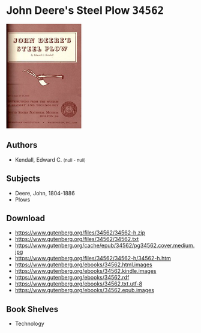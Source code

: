 # John Deere's Steel Plow <kbd>34562</kbd>

![](./cover.medium.jpg "")

## Authors


 - Kendall, Edward C. <small>(null - null)</small>

## Subjects


 - Deere, John, 1804-1886
 - Plows

## Download


 - https://www.gutenberg.org/files/34562/34562-h.zip
 - https://www.gutenberg.org/files/34562/34562.txt
 - https://www.gutenberg.org/cache/epub/34562/pg34562.cover.medium.jpg
 - https://www.gutenberg.org/files/34562/34562-h/34562-h.htm
 - https://www.gutenberg.org/ebooks/34562.html.images
 - https://www.gutenberg.org/ebooks/34562.kindle.images
 - https://www.gutenberg.org/ebooks/34562.rdf
 - https://www.gutenberg.org/ebooks/34562.txt.utf-8
 - https://www.gutenberg.org/ebooks/34562.epub.images

## Book Shelves


 - Technology
